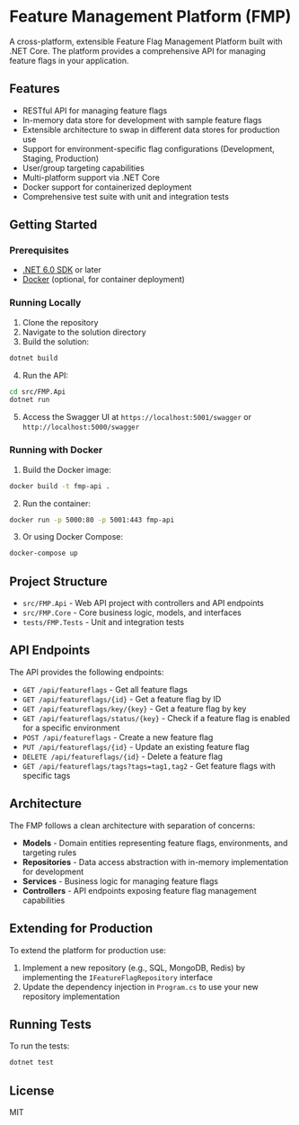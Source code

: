 # Feature Management Platform (FMP)

A cross-platform, extensible Feature Flag Management Platform built with .NET Core. The platform provides a comprehensive API for managing feature flags in your application.

## Features

- RESTful API for managing feature flags
- In-memory data store for development with sample feature flags
- Extensible architecture to swap in different data stores for production use
- Support for environment-specific flag configurations (Development, Staging, Production)
- User/group targeting capabilities
- Multi-platform support via .NET Core
- Docker support for containerized deployment
- Comprehensive test suite with unit and integration tests

## Getting Started

### Prerequisites

- [.NET 6.0 SDK](https://dotnet.microsoft.com/download/dotnet/6.0) or later
- [Docker](https://www.docker.com/products/docker-desktop) (optional, for container deployment)

### Running Locally

1. Clone the repository
2. Navigate to the solution directory
3. Build the solution:

```bash
dotnet build
```

4. Run the API:

```bash
cd src/FMP.Api
dotnet run
```

5. Access the Swagger UI at `https://localhost:5001/swagger` or `http://localhost:5000/swagger`

### Running with Docker

1. Build the Docker image:

```bash
docker build -t fmp-api .
```

2. Run the container:

```bash
docker run -p 5000:80 -p 5001:443 fmp-api
```

3. Or using Docker Compose:

```bash
docker-compose up
```

## Project Structure

- `src/FMP.Api` - Web API project with controllers and API endpoints
- `src/FMP.Core` - Core business logic, models, and interfaces
- `tests/FMP.Tests` - Unit and integration tests

## API Endpoints

The API provides the following endpoints:

- `GET /api/featureflags` - Get all feature flags
- `GET /api/featureflags/{id}` - Get a feature flag by ID
- `GET /api/featureflags/key/{key}` - Get a feature flag by key
- `GET /api/featureflags/status/{key}` - Check if a feature flag is enabled for a specific environment
- `POST /api/featureflags` - Create a new feature flag
- `PUT /api/featureflags/{id}` - Update an existing feature flag
- `DELETE /api/featureflags/{id}` - Delete a feature flag
- `GET /api/featureflags/tags?tags=tag1,tag2` - Get feature flags with specific tags

## Architecture

The FMP follows a clean architecture with separation of concerns:

- **Models** - Domain entities representing feature flags, environments, and targeting rules
- **Repositories** - Data access abstraction with in-memory implementation for development
- **Services** - Business logic for managing feature flags
- **Controllers** - API endpoints exposing feature flag management capabilities

## Extending for Production

To extend the platform for production use:

1. Implement a new repository (e.g., SQL, MongoDB, Redis) by implementing the `IFeatureFlagRepository` interface
2. Update the dependency injection in `Program.cs` to use your new repository implementation

## Running Tests

To run the tests:

```bash
dotnet test
```

## License

MIT